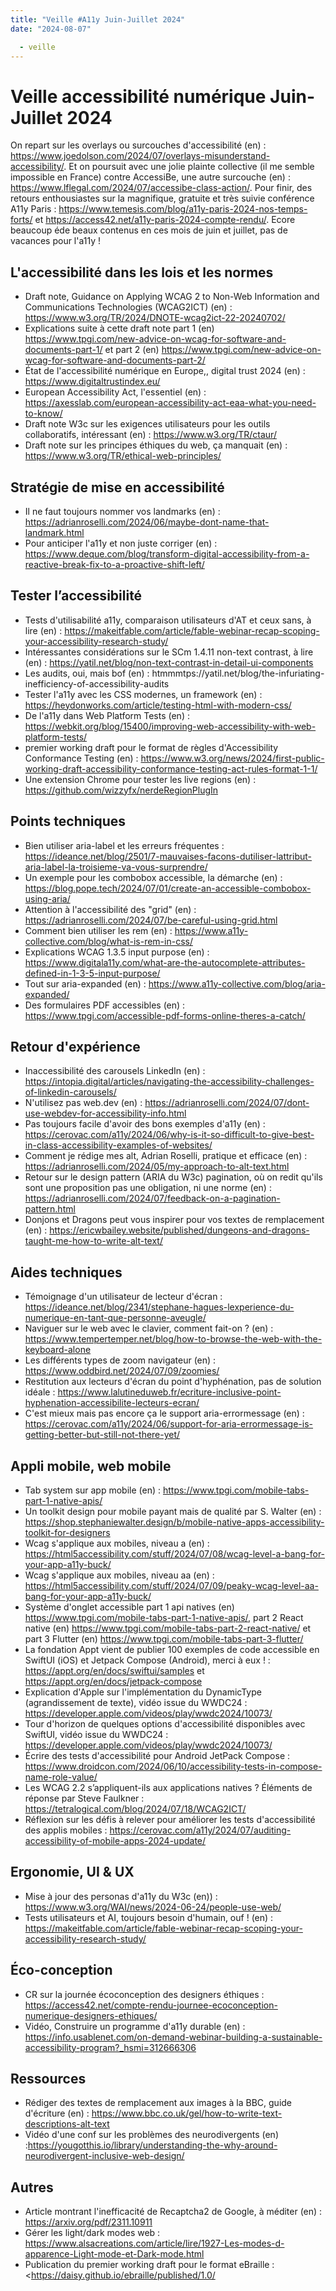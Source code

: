 ```yaml
---
title: "Veille #A11y Juin-Juillet 2024"
date: "2024-08-07"

  - veille
---
```


# Veille accessibilité numérique Juin-Juillet 2024

On repart sur les overlays ou surcouches d'accessibilité (en) : https://www.joedolson.com/2024/07/overlays-misunderstand-accessibility/. Et on poursuit avec une jolie plainte collective (il me semble impossible en France) contre AccessiBe, une autre surcouche (en) : https://www.lflegal.com/2024/07/accessibe-class-action/.
Pour finir, des retours enthousiastes sur la magnifique, gratuite et très suivie conférence A11y Paris : 
https://www.temesis.com/blog/a11y-paris-2024-nos-temps-forts/ et https://access42.net/a11y-paris-2024-compte-rendu/.
Ecore beaucoup éde beaux contenus en ces mois de juin et juillet, pas de vacances pour l'a11y !

## L'accessibilité dans les lois et les normes

- Draft note, Guidance on Applying WCAG 2 to Non-Web Information and Communications Technologies (WCAG2ICT) (en) : https://www.w3.org/TR/2024/DNOTE-wcag2ict-22-20240702/
- Explications suite à cette draft note part 1 (en) https://www.tpgi.com/new-advice-on-wcag-for-software-and-documents-part-1/ et part 2 (en) https://www.tpgi.com/new-advice-on-wcag-for-software-and-documents-part-2/
- État de l'accessibilité numérique en Europe,, digital trust 2024 (en) : https://www.digitaltrustindex.eu/
- European Accessibility Act, l'essentiel (en) : https://axesslab.com/european-accessibility-act-eaa-what-you-need-to-know/
- Draft note W3c sur les exigences utilisateurs pour les outils collaboratifs, intéressant (en) : https://www.w3.org/TR/ctaur/
- Draft note sur les principes éthiques du web, ça manquait (en) : https://www.w3.org/TR/ethical-web-principles/

## Stratégie de mise en accessibilité

- Il ne faut toujours nommer vos landmarks (en) : https://adrianroselli.com/2024/06/maybe-dont-name-that-landmark.html
- Pour anticiper l'a11y et non juste corriger (en) : https://www.deque.com/blog/transform-digital-accessibility-from-a-reactive-break-fix-to-a-proactive-shift-left/

## Tester l’accessibilité

- Tests d'utilisabilité a11y, comparaison utilisateurs d'AT et ceux sans, à lire (en) : https://makeitfable.com/article/fable-webinar-recap-scoping-your-accessibility-research-study/
- Intéressantes considérations sur le SCm 1.4.11 non-text contrast, à lire (en) : https://yatil.net/blog/non-text-contrast-in-detail-ui-components
- Les audits, oui, mais bof (en) : htmmmtps://yatil.net/blog/the-infuriating-inefficiency-of-accessibility-audits
- Tester l'a11y avec les CSS modernes, un framework (en) : https://heydonworks.com/article/testing-html-with-modern-css/
- De l'a11y dans Web Platform Tests (en) : https://webkit.org/blog/15400/improving-web-accessibility-with-web-platform-tests/
- premier working draft pour le format de règles d'Accessibility Conformance Testing (en) : https://www.w3.org/news/2024/first-public-working-draft-accessibility-conformance-testing-act-rules-format-1-1/
- Une extension Chrome pour tester les live regions (en) : https://github.com/wizzyfx/nerdeRegionPlugIn

## Points techniques

- Bien utiliser aria-label et les erreurs fréquentes : https://ideance.net/blog/2501/7-mauvaises-facons-dutiliser-lattribut-aria-label-la-troisieme-va-vous-surprendre/
- Un exemple pour les combobox accessible, la démarche (en) : https://blog.pope.tech/2024/07/01/create-an-accessible-combobox-using-aria/
- Attention à l'accessibilité des "grid" (en) : https://adrianroselli.com/2024/07/be-careful-using-grid.html
- Comment bien utiliser les rem (en) : https://www.a11y-collective.com/blog/what-is-rem-in-css/
- Explications WCAG 1.3.5 input purpose (en) : https://www.digitala11y.com/what-are-the-autocomplete-attributes-defined-in-1-3-5-input-purpose/
- Tout sur aria-expanded (en) : https://www.a11y-collective.com/blog/aria-expanded/
- Des formulaires PDF accessibles (en) : https://www.tpgi.com/accessible-pdf-forms-online-theres-a-catch/

## Retour d'expérience

- Inaccessibilité des carousels LinkedIn (en) : https://intopia.digital/articles/navigating-the-accessibility-challenges-of-linkedin-carousels/
- N'utilisez pas web.dev (en) : https://adrianroselli.com/2024/07/dont-use-webdev-for-accessibility-info.html
- Pas toujours facile d'avoir des bons exemples d'a11y (en) : https://cerovac.com/a11y/2024/06/why-is-it-so-difficult-to-give-best-in-class-accessibility-examples-of-websites/
- Comment je rédige mes alt, Adrian Roselli, pratique et efficace (en) : https://adrianroselli.com/2024/05/my-approach-to-alt-text.html
- Retour sur le design pattern (ARIA du W3c) pagination, où on redit qu'ils sont une proposition pas une obligation, ni une norme (en) : https://adrianroselli.com/2024/07/feedback-on-a-pagination-pattern.html
- Donjons et Dragons peut vous inspirer pour vos textes de remplacement (en) : https://ericwbailey.website/published/dungeons-and-dragons-taught-me-how-to-write-alt-text/

## Aides techniques

- Témoignage d'un utilisateur de lecteur d'écran : https://ideance.net/blog/2341/stephane-hagues-lexperience-du-numerique-en-tant-que-personne-aveugle/
- Naviguer sur le web avec le clavier, comment fait-on ? (en) : https://www.tempertemper.net/blog/how-to-browse-the-web-with-the-keyboard-alone
- Les différents types de zoom navigateur (en) : https://www.oddbird.net/2024/07/09/zoomies/
- Restitution aux lecteurs d'écran du point d'hyphénation, pas de solution idéale : https://www.lalutineduweb.fr/ecriture-inclusive-point-hyphenation-accessibilite-lecteurs-ecran/
- C'est mieux mais pas encore ça le support aria-errormessage (en) : https://cerovac.com/a11y/2024/06/support-for-aria-errormessage-is-getting-better-but-still-not-there-yet/

## Appli mobile, web mobile

- Tab system sur app mobile (en) : https://www.tpgi.com/mobile-tabs-part-1-native-apis/
- Un toolkit design pour mobile payant mais de  qualité par S. Walter (en) : https://shop.stephaniewalter.design/b/mobile-native-apps-accessibility-toolkit-for-designers
- Wcag s'applique aux mobiles, niveau a (en) : https://html5accessibility.com/stuff/2024/07/08/wcag-level-a-bang-for-your-app-a11y-buck/
- Wcag s'applique aux mobiles, niveau aa (en) : https://html5accessibility.com/stuff/2024/07/09/peaky-wcag-level-aa-bang-for-your-app-a11y-buck/
- Système d'onglet accessible part 1 api natives (en) https://www.tpgi.com/mobile-tabs-part-1-native-apis/, part 2 React native (en) https://www.tpgi.com/mobile-tabs-part-2-react-native/ et part 3 Flutter (en) https://www.tpgi.com/mobile-tabs-part-3-flutter/ 
- La fondation Appt vient de publier 100 exemples de code accessible en SwiftUI (iOS) et Jetpack Compose (Android), merci à eux ! : https://appt.org/en/docs/swiftui/samples et https://appt.org/en/docs/jetpack-compose
- Explication d'Apple sur l'implémentation du DynamicType (agrandissement de texte), vidéo issue du WWDC24 : https://developer.apple.com/videos/play/wwdc2024/10073/
- Tour d'horizon de quelques options d'accessibilité disponibles avec SwiftUI, vidéo issue du WWDC24 : https://developer.apple.com/videos/play/wwdc2024/10073/
- Écrire des tests d'accessibilité pour Android JetPack Compose : https://www.droidcon.com/2024/06/10/accessibility-tests-in-compose-name-role-value/
- Les WCAG 2.2 s’appliquent-ils aux applications natives ? Éléments de réponse par Steve Faulkner : https://tetralogical.com/blog/2024/07/18/WCAG2ICT/
- Réflexion sur les défis à relever pour améliorer les tests d'accessibilité des applis mobiles : https://cerovac.com/a11y/2024/07/auditing-accessibility-of-mobile-apps-2024-update/


## Ergonomie, UI & UX

- Mise à jour des personas d'a11y du W3c (en)) : https://www.w3.org/WAI/news/2024-06-24/people-use-web/
- Tests utilisateurs et AI, toujours besoin d'humain, ouf ! (en) : https://makeitfable.com/article/fable-webinar-recap-scoping-your-accessibility-research-study/

## Éco-conception

- CR sur la journée écoconception des designers éthiques : https://access42.net/compte-rendu-journee-ecoconception-numerique-designers-ethiques/
- Vidéo, Construire un programme d'a11y durable (en) : https://info.usablenet.com/on-demand-webinar-building-a-sustainable-accessibility-program?_hsmi=312666306

## Ressources

- Rédiger des textes de remplacement aux images à la BBC, guide d'écriture (en) : <https://www.bbc.co.uk/gel/how-to-write-text-descriptions-alt-text>
- Vidéo d'une conf sur les problèmes des neurodivergents (en)  :https://yougotthis.io/library/understanding-the-why-around-neurodivergent-inclusive-web-design/

## Autres

- Article montrant l'inefficacité de Recaptcha2 de Google, à méditer (en) : https://arxiv.org/pdf/2311.10911
- Gérer les light/dark modes web : https://www.alsacreations.com/article/lire/1927-Les-modes-d-apparence-Light-mode-et-Dark-mode.html
- Publication du premier working draft pour le format eBraille : <https://daisy.github.io/ebraille/published/1.0/
